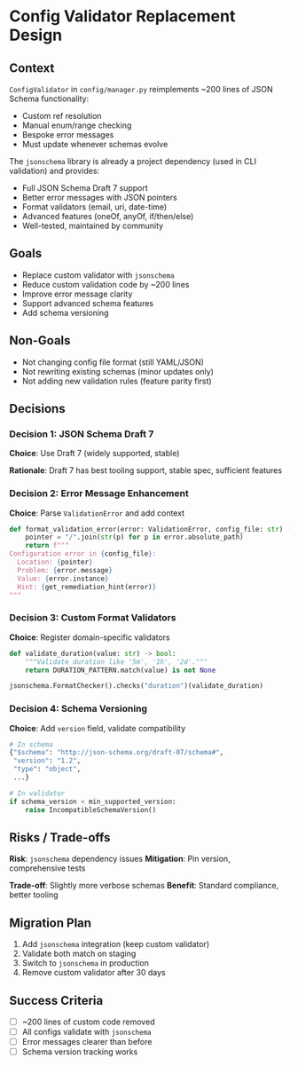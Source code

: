 # Config Validator Replacement Design

## Context

`ConfigValidator` in `config/manager.py` reimplements ~200 lines of JSON Schema functionality:

- Custom ref resolution
- Manual enum/range checking
- Bespoke error messages
- Must update whenever schemas evolve

The `jsonschema` library is already a project dependency (used in CLI validation) and provides:

- Full JSON Schema Draft 7 support
- Better error messages with JSON pointers
- Format validators (email, uri, date-time)
- Advanced features (oneOf, anyOf, if/then/else)
- Well-tested, maintained by community

## Goals

- Replace custom validator with `jsonschema`
- Reduce custom validation code by ~200 lines
- Improve error message clarity
- Support advanced schema features
- Add schema versioning

## Non-Goals

- Not changing config file format (still YAML/JSON)
- Not rewriting existing schemas (minor updates only)
- Not adding new validation rules (feature parity first)

## Decisions

### Decision 1: JSON Schema Draft 7

**Choice**: Use Draft 7 (widely supported, stable)

**Rationale**: Draft 7 has best tooling support, stable spec, sufficient features

### Decision 2: Error Message Enhancement

**Choice**: Parse `ValidationError` and add context

```python
def format_validation_error(error: ValidationError, config_file: str) -> str:
    pointer = "/".join(str(p) for p in error.absolute_path)
    return f"""
Configuration error in {config_file}:
  Location: {pointer}
  Problem: {error.message}
  Value: {error.instance}
  Hint: {get_remediation_hint(error)}
"""
```

### Decision 3: Custom Format Validators

**Choice**: Register domain-specific validators

```python
def validate_duration(value: str) -> bool:
    """Validate duration like '5m', '1h', '2d'."""
    return DURATION_PATTERN.match(value) is not None

jsonschema.FormatChecker().checks("duration")(validate_duration)
```

### Decision 4: Schema Versioning

**Choice**: Add `version` field, validate compatibility

```python
# In schema
{"$schema": "http://json-schema.org/draft-07/schema#",
 "version": "1.2",
 "type": "object",
 ...}

# In validator
if schema_version < min_supported_version:
    raise IncompatibleSchemaVersion()
```

## Risks / Trade-offs

**Risk**: `jsonschema` dependency issues
**Mitigation**: Pin version, comprehensive tests

**Trade-off**: Slightly more verbose schemas
**Benefit**: Standard compliance, better tooling

## Migration Plan

1. Add `jsonschema` integration (keep custom validator)
2. Validate both match on staging
3. Switch to `jsonschema` in production
4. Remove custom validator after 30 days

## Success Criteria

- [ ] ~200 lines of custom code removed
- [ ] All configs validate with `jsonschema`
- [ ] Error messages clearer than before
- [ ] Schema version tracking works
